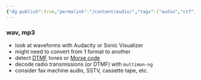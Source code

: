 ```yaml
---
{"dg-publish":true,"permalink":"/content/audio/","tags":["audio","ctf","file"],"created":"2024-09-16T18:51:07.021-07:00","updated":"2024-09-16T19:02:28.054-07:00"}
---
```



### wav, mp3

- look at waveforms with Audacity or Sonic Visualizer
- might need to convert from 1 format to another
- detect [DTMF](http://dialabc.com/sound/detect/index.html) tones or [Morse code](https://morsecode.world/international/decoder/audio-decoder-adaptive.html)
- decode radio transmissions (or DTMF) with `multimon-ng`
- consider fax machine audio, SSTV, cassette tape, etc.